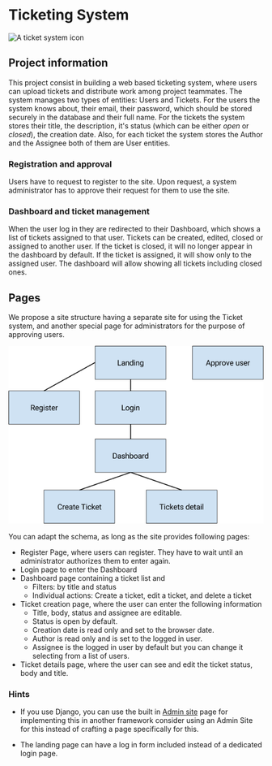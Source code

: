 # Ticketing System

![A ticket system icon](icon.png)

## Project information

This project consist in building a web based ticketing system, where users can upload tickets and distribute
work among project teammates. The system manages two types of entities: Users and Tickets. For the users
the system knows about, their email, their password, which should be stored securely in the database
and their full name. For the tickets the system stores their title, the description, it's status (which
can be either *open* or *closed*), the creation date. Also, for each ticket the system stores the Author
and the Assignee both of them are User entities.

### Registration and approval

Users have to request to register to the site. Upon request, a system administrator has to approve
their request for them to use the site.

### Dashboard and ticket management

When the user log in they are redirected to their Dashboard, which shows a list of tickets assigned to
that user. Tickets can be created, edited, closed or assigned to another user. If the ticket is closed,
it will no longer appear in the dashboard by default. If the ticket is assigned, it will show only to
the assigned user. The dashboard will allow showing all tickets including closed ones.

## Pages

We propose a site structure having a separate site for using the Ticket system, and
another special page for administrators for the purpose of approving users.

![Ticket system sitemap](ticket-system-sitemap.png)

You can adapt the schema, as long as the site provides following pages:

- Register Page, where users can register. They have to wait until an administrator authorizes them to enter again.
- Login page to enter the Dashboard
- Dashboard page containing a ticket list and
  - Filters: by title and status
  - Individual actions: Create a ticket, edit a ticket, and delete a ticket
- Ticket creation page, where the user can enter the following information
  - Title, body, status and assignee are editable.
  - Status is open by default.
  - Creation date is read only and set to the browser date.
  - Author is read only and is set to the logged in user.
  - Assignee is the logged in user by default but you can change it selecting from a list of users.
- Ticket details page, where the user can see and edit the ticket status, body and title.

### Hints

- If you use Django, you can use the built in [Admin site](https://docs.djangoproject.com/en/2.0/ref/contrib/admin/)
  page for implementing this in another framework consider using an Admin Site for this instead of crafting
  a page specifically for this.

- The landing page can have a log in form included instead of a dedicated login page.
